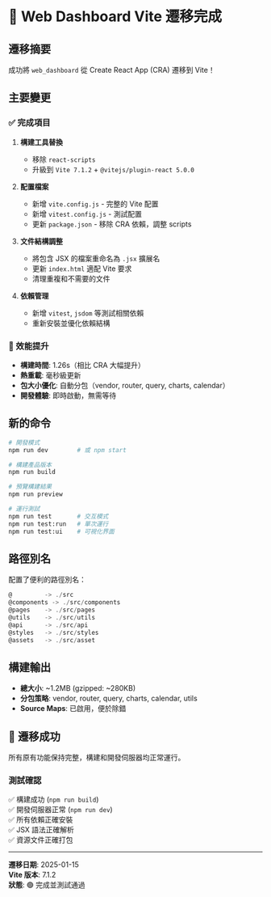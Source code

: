 # 🚀 Web Dashboard Vite 遷移完成

## 遷移摘要

成功將 `web_dashboard` 從 Create React App (CRA) 遷移到 Vite！

## 主要變更

### ✅ 完成項目

1. **構建工具替換**

   - 移除 `react-scripts`
   - 升級到 `Vite 7.1.2` + `@vitejs/plugin-react 5.0.0`

2. **配置檔案**

   - 新增 `vite.config.js` - 完整的 Vite 配置
   - 新增 `vitest.config.js` - 測試配置
   - 更新 `package.json` - 移除 CRA 依賴，調整 scripts

3. **文件結構調整**

   - 將包含 JSX 的檔案重命名為 `.jsx` 擴展名
   - 更新 `index.html` 適配 Vite 要求
   - 清理重複和不需要的文件

4. **依賴管理**
   - 新增 `vitest`, `jsdom` 等測試相關依賴
   - 重新安裝並優化依賴結構

### 🎯 效能提升

- **構建時間**: 1.26s（相比 CRA 大幅提升）
- **熱重載**: 毫秒級更新
- **包大小優化**: 自動分包（vendor, router, query, charts, calendar）
- **開發體驗**: 即時啟動，無需等待

## 新的命令

```bash
# 開發模式
npm run dev        # 或 npm start

# 構建產品版本
npm run build

# 預覽構建結果
npm run preview

# 運行測試
npm run test       # 交互模式
npm run test:run   # 單次運行
npm run test:ui    # 可視化界面
```

## 路徑別名

配置了便利的路徑別名：

```javascript
@         -> ./src
@components -> ./src/components
@pages    -> ./src/pages
@utils    -> ./src/utils
@api      -> ./src/api
@styles   -> ./src/styles
@assets   -> ./src/asset
```

## 構建輸出

- **總大小**: ~1.2MB (gzipped: ~280KB)
- **分包策略**: vendor, router, query, charts, calendar, utils
- **Source Maps**: 已啟用，便於除錯

## 🎉 遷移成功

所有原有功能保持完整，構建和開發伺服器均正常運行。

### 測試確認

✅ 構建成功 (`npm run build`)  
✅ 開發伺服器正常 (`npm run dev`)  
✅ 所有依賴正確安裝  
✅ JSX 語法正確解析  
✅ 資源文件正確打包

---

**遷移日期**: 2025-01-15  
**Vite 版本**: 7.1.2  
**狀態**: 🟢 完成並測試通過
